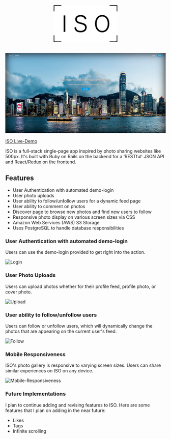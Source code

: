 <div align="center">
  <img src="./app/assets/images/logo/ISO_Black.png" style="width: 200px"></img>
</div>

<br>

![Landing-Page](./screenshots/landing_page_ss.png)

[ISO Live-Demo](https://iso-frame.herokuapp.com/)

ISO is a full-stack single-page app inspired by photo sharing websites like 500px. It's built with Ruby on Rails on the backend for a ‘RESTful’ JSON API and React/Redux on the frontend.

## Features
- User Authentication with automated demo-login
- User photo uploads
- User ability to follow/unfollow users for a dynamic feed page
- User ability to comment on photos
- Discover page to browse new photos and find new users to follow
- Responsive photo display on various screen sizes via CSS
- Amazon Web Services (AWS) S3 Storage
- Uses PostgreSQL to handle database responsibilities

### User Authentication with automated demo-login
Users can use the demo-login provided to get right into the action.

![Login](./screenshots/login.gif)

### User Photo Uploads
Users can upload photos whether for their profile feed, profile photo, or cover photo.

![Upload](./screenshots/upload.gif)

### User ability to follow/unfollow users
Users can follow or unfollow users, which will dynamically change the photos that are appearing on the current user's feed.

![Follow](./screenshots/follow.gif)

### Mobile Responsiveness
ISO's photo gallery is responsive to varying screen sizes. Users can share similar experiences on ISO on any device.

![Mobile-Responsiveness](./screenshots/mobile_resp.gif)

### Future Implementations
I plan to continue adding and revising features to ISO.
Here are some features that I plan on adding in the near future:
- Likes
- Tags
- Infinite scrolling
